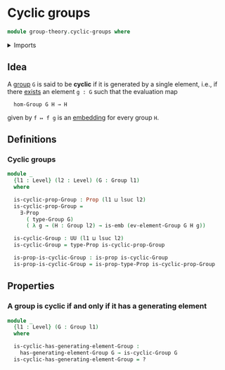 # Cyclic groups

```agda
module group-theory.cyclic-groups where
```

<details><summary>Imports</summary>

```agda
open import foundation.embeddings
open import foundation.existential-quantification
open import foundation.propositions
open import foundation.universe-levels

open import group-theory.free-groups-with-one-generator
open import group-theory.full-subgroups
open import group-theory.generating-elements-groups
open import group-theory.groups
open import group-theory.homomorphisms-groups
open import group-theory.subgroups-generated-by-elements-groups
```

</details>

## Idea

A [group](group-theory.groups.md) `G` is said to be **cyclic** if it is
generated by a single element, i.e., if there
[exists](foundation.existential-quantification.md) an element `g : G` such that
the evaluation map

```text
  hom-Group G H → H
```

given by `f ↦ f g` is an [embedding](foundation.embeddings.md) for every group
`H`.

## Definitions

### Cyclic groups

```agda
module _
  {l1 : Level} (l2 : Level) (G : Group l1)
  where

  is-cyclic-prop-Group : Prop (l1 ⊔ lsuc l2)
  is-cyclic-prop-Group =
    ∃-Prop
      ( type-Group G)
      ( λ g → (H : Group l2) → is-emb (ev-element-Group G H g))

  is-cyclic-Group : UU (l1 ⊔ lsuc l2)
  is-cyclic-Group = type-Prop is-cyclic-prop-Group

  is-prop-is-cyclic-Group : is-prop is-cyclic-Group
  is-prop-is-cyclic-Group = is-prop-type-Prop is-cyclic-prop-Group
```

## Properties

### A group is cyclic if and only if it has a generating element

```agda
module _
  {l1 : Level} (G : Group l1)
  where

  is-cyclic-has-generating-element-Group :
    has-generating-element-Group G → is-cyclic-Group G
  is-cyclic-has-generating-element-Group = ?
```

